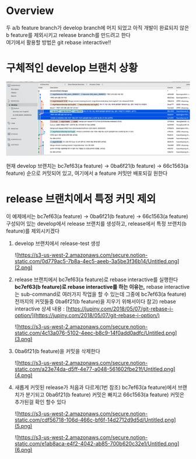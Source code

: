 # Overview
두 a/b feature branch가 develop branch에 머지 되었고 아직 개발이 완료되지 않은 b feature를 제외시키고 release branch를 만드려고 한다<br>
여기에서 활용할 방법은 git rebase interactive!!

# 구체적인 develop 브랜치 상황
![alt text](1.png)

현재 develop 브랜치는 bc7ef63(a feature) → 0ba6f21(b feature) → 66c1563(a feature) 순으로 커밋되어 있고, 여기에서 a feature 커밋만 배포되길 원한다

# release 브랜치에서 특정 커밋 제외

이 예제에서는 bc7ef63(a feature) → 0ba6f21(b feature) → 66c1563(a feature) 구성되어 있는 develop에서 release 브랜치를 생성하고, release에서 특정 브랜치(b feature)를 제외시키겠다

1. develop 브랜치에서 release-test 생성

    ![https://s3-us-west-2.amazonaws.com/secure.notion-static.com/0d779ac5-7b8a-4ec5-aeeb-3a5be3f36b14/Untitled.png](2.png)

2. release 브랜치에서 bc7ef63(a feature)로 rebase interactive를 실행한다
**bc7ef63(b feature)로 rebase interactive를 하는 이유는,** rebase interactive는 sub-command로 여러가지 작업을 할 수 있는데 그중에 bc7ef63(a feature)전까지의 커밋들중 0ba6f21(b feature)을 지우기 위해서이다
참고) rebase interactive 상세 내용 : [https://jupiny.com/2018/05/07/git-rebase-i-option/](https://jupiny.com/2018/05/07/git-rebase-i-option/)

    ![https://s3-us-west-2.amazonaws.com/secure.notion-static.com/4c13a076-5102-4eec-b8c9-14f0add0adfc/Untitled.png](3.png)

3. 0ba6f21(b feature)을 커밋을 삭제한다

    ![https://s3-us-west-2.amazonaws.com/secure.notion-static.com/a23e74da-d5ff-4e77-a048-561602fbe21f/Untitled.png](4.png)

4. 새롭게 커밋된 release가 처음과 다르게(1번 참조) bc7ef63(a feature)에서 브랜치가 분기되고 0ba6f21(b feature) 커밋은 빠지고 66c1563(a feature) 커밋은 추가된걸 확인 할수 있다

    ![https://s3-us-west-2.amazonaws.com/secure.notion-static.com/cdf56718-106d-466c-bf6f-14d2712d9d5d/Untitled.png](5.png)

    ![https://s3-us-west-2.amazonaws.com/secure.notion-static.com/e1ab8aca-e4f2-4042-ab85-700b620c32e1/Untitled.png](6.png)
